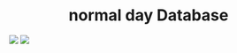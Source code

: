<h1 align="center">normal day Database</h1>
<a href="?tab=MIT-1-ov-file"><img src="https://img.shields.io/github/license/Infragion/normal-day"></a>
<a href="https://twitter.com/Infragion"><img src="https://img.shields.io/twitter/follow/Infragion"></a>
